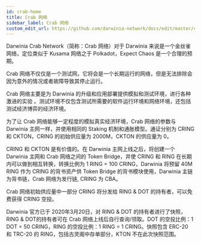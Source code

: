 ```yaml
---
id: crab-home
title: Crab 网络
sidebar_label: Crab 网络
custom_edit_url: https://github.com/darwinia-network/docs/edit/master/content/zh-CN/crab-home.md
---
```


Darwinia Crab Network（简称：Crab 网络）对于 Darwinia 来说是一个金丝雀网络，定位类似于 Kusama 网络之于 Polkadot，Expect Chaos 是一个合理的预期。

Crab 网络不仅仅是一个测试网，它将会是一个长期运行的网络，但是无法排除会因为意外的情况或者故障导致其停止运行。

Crab 网络主要是为 Darwinia 的升级和应用部署提供模拟和测试环境，进行各种激进的实验 。测试环境不仅包含测试所需要的软件运行环境和网络环境，还包括测试经济博弈的经济环境。

为了让 Crab 网络能够一定程度的模拟真实经济环境，Crab 网络的参数与 Darwinia 主网一样，并使用相同的 Staking 机制和通胀模型。通证分别为 CRING 和 CKTON，CRING 的初始供应量为 2000M，CKTON 的供应量为 0。

CRING 和 CKTON 是有价值的。在 Darwinia 主网上线之后，将创建一个 Darwinia 主网和 Crab 网络之间的 Token Bridge，并使 CRING 和 RING 在长期内可以做到相互转换，转换比例为 1 RING = 100 CRING，Darwinia 将预留 40M RING 作为 CRING 的背书资产供 Token Bridge 的背书模块使用，Darwinia 主链为背书链，Crab 网络为发行链, CRING 为 CBA。

Crab 网络初始供应量中一部分 CRING 将分发给 RING & DOT 的持有者，可以免费获得 CRING 空投。

Darwinia 官方已于 2020年3月20日，对 RING & DOT 的持有者进行了快照，RING & DOT的持有者可在 Crab 网络上线后自行查询/领取。DOT 的空投比例：1 DOT = 50 CRING，RING 的空投比例：1 RING = 1 CRING。快照包含 ERC-20 和 TRC-20 的 RING，包括古灵阁中存单部分，KTON 不在此次快照范围。
